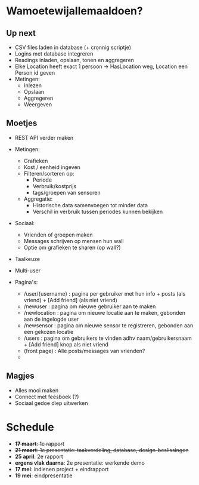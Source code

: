 # Wamoetewijallemaaldoen?

## Up next
* CSV files laden in database (+ cronnig scriptje)
* Logins met database integreren
* Readings inladen, opslaan, tonen en aggregeren
* Elke Location heeft exact 1 persoon -> HasLocation weg, Location een Person id geven
* Metingen:
  * Inlezen
  * Opslaan
  * Aggregeren
  * Weergeven

## Moetjes

* REST API verder maken
* Metingen:
    * Grafieken
    * Kost / eenheid ingeven
    * Filteren/sorteren op:
        * Periode
        * Verbruik/kostprijs
        * tags/groepen van sensoren
    * Aggregatie:
        * Historische data samenvoegen tot minder data
        * Verschil in verbruik tussen periodes kunnen bekijken
* Sociaal:
    * Vrienden of groepen maken
    * Messages schrijven op mensen hun wall
    * Optie om grafieken te sharen (op wall?)
* Taalkeuze
* Multi-user

* Pagina's:
	* /user/{username} 	: pagina per gebruiker met hun info + posts (als vriend) + [Add friend] (als niet vriend)
	* /newuser			: pagina om nieuwe gebruiker aan te maken
	* /newlocation		: pagina om nieuwe locatie aan te maken, gebonden aan de ingelogde user
	* /newsensor		: pagina om nieuwe sensor te registreren, gebonden aan een gekozen locatie
	* /users			: pagina om gebruikers te vinden adhv naam/gebruikersnaam + [Add friend] knop als niet vriend
	* (front page)		: Alle posts/messages van vrienden?
	* 
	
## Magjes

* Alles mooi maken
* Connect met feesboek (?)
* Sociaal gedoe diep uitwerken

# Schedule

* ~~**17 maart**: 1e rapport~~
* ~~**21 maart**: 1e presentatie: taakverdeling, database, design-beslissingen~~
* **25 april**: 2e rapport
* **ergens vlak daarna**: 2e presentatie: werkende demo
* **17 mei**: indienen project + eindrapport
* **19 mei**: eindpresentatie
